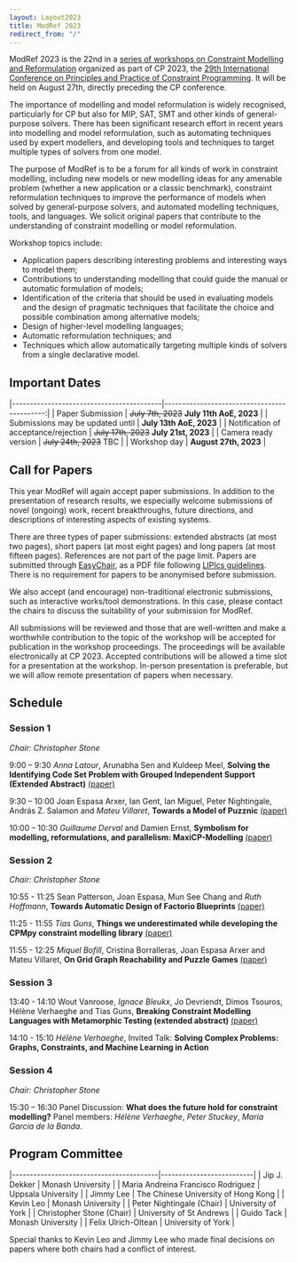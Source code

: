 ```yaml
---
layout: Layout2023
title: ModRef 2023
redirect_from: "/"
---
```


ModRef 2023 is the 22nd in a [series of workshops on Constraint Modelling and Reformulation](https://www-users.york.ac.uk/~af9/ModRef/) organized as part of CP 2023, the [29th International Conference on Principles and Practice of Constraint Programming](https://cp2023.a4cp.org/).
It will be held on August 27th, directly preceding the CP conference. 

The importance of modelling and model reformulation is widely recognised, particularly for CP but also for MIP, SAT, SMT and other kinds of general-purpose solvers. There has been significant research effort in recent years into modelling and model reformulation, such as automating techniques used by expert modellers, and developing tools and techniques to target multiple types of solvers from one model. 

The purpose of ModRef is to be a forum for all kinds of work in constraint modelling, including new models or new modelling ideas for any amenable problem (whether a new application or a classic benchmark), constraint reformulation techniques to improve the performance of models when solved by general-purpose solvers, and automated modelling techniques, tools, and languages. We solicit original papers that contribute to the understanding of constraint modelling or model reformulation.  

Workshop topics include:

- Application papers describing interesting problems and interesting ways to model them;
- Contributions to understanding modelling that could guide the manual or automatic formulation of models;
- Identification of the criteria that should be used in evaluating models and the design of pragmatic techniques that facilitate the choice and possible combination among alternative models;
- Design of higher-level modelling languages;
- Automatic reformulation techniques; and
- Techniques which allow automatically targeting multiple kinds of solvers from a single declarative model.

## <a name="importantDates"></a> Important Dates

|------------------------------------------|--------------------------------------------:|
| Paper Submission                         | ~~July 7th, 2023~~ **July 11th AoE, 2023**  |
| Submissions may be updated until         | **July 13th AoE, 2023**                     |
| Notification of acceptance/rejection     | ~~July 17th, 2023~~  **July 21st, 2023**    |
| Camera ready version                     | ~~July 24th, 2023~~  TBC                    |
| Workshop day                             | **August 27th, 2023**                       |

## <a name="callForPapers"></a> Call for Papers 

This year ModRef will again accept paper submissions. In addition to the presentation of research results, we especially welcome submissions of novel (ongoing) work, recent breakthroughs, future directions, and descriptions of interesting aspects of existing systems.

There are three types of paper submissions: extended abstracts (at most two pages), short papers (at most eight pages) and long papers (at most fifteen pages). References are not part of the page limit. Papers are submitted through [EasyChair](https://easychair.org/conferences/?conf=modref2023), as a PDF file following [LIPIcs guidelines](https://submission.dagstuhl.de/series/details/5#author). There is no requirement for papers to be anonymised before submission. 

We also accept (and encourage) non-traditional electronic submissions, such as interactive works/tool demonstrations. In this case, please contact the chairs to discuss the suitability of your submission for ModRef. 
<!--[chairs](mailto://peter.nightingale@york.ac.uk)--> 


All submissions will be reviewed and those that are well-written and make a worthwhile contribution to the topic of the workshop will be accepted for publication in the workshop proceedings. The proceedings will be available electronically at CP 2023. Accepted contributions will be allowed a time slot for a presentation at the workshop. In-person presentation is preferable, but we will allow remote presentation of papers when necessary. 

## <a name="schedule"></a> Schedule

### Session 1

_Chair: Christopher Stone_

9:00 – 9:30 _Anna Latour_, Arunabha Sen and Kuldeep Meel, **Solving the Identifying Code Set Problem with Grouped Independent Support (Extended Abstract)** [(paper)](papers/ModRef2023_SolvingTheIndependentCodeSetProblemWithGroupedIndependentSupport.pdf)

9:30 – 10:00 Joan Espasa Arxer, Ian Gent, Ian Miguel, Peter Nightingale, András Z. Salamon and _Mateu Villaret_, **Towards a Model of Puzznic** [(paper)](papers/ModRef2023_TowardsAModelOfPuzznic.pdf)

10:00 – 10:30 _Guillaume Derval_ and Damien Ernst, **Symbolism for modelling, reformulations, and parallelism: MaxiCP-Modelling** [(paper)](papers/ModRef2023_SymbolismForModellingReformulationsAndParallelismMaxiCPModelling.pdf)

### Session 2

_Chair: Christopher Stone_

10:55 - 11:25 Sean Patterson, Joan Espasa, Mun See Chang and _Ruth Hoffmann_, **Towards Automatic Design of Factorio Blueprints** [(paper)](papers/ModRef2023_TowardsAutomaticDesignOfFactorioBlueprints.pdf)

11:25 - 11:55 _Tias Guns_, **Things we underestimated while developing the CPMpy constraint modelling library** [(paper)](papers/ModRef2023_ThingsWeUnderestimatedWhileDevelopingTheCPMpyConstraintModellingLibrary.pdf)

11:55 - 12:25 _Miquel Bofill_, Cristina Borralleras, Joan Espasa Arxer and Mateu Villaret, **On Grid Graph Reachability and Puzzle Games** [(paper)](papers/ModRef2023_OnGridGraphReachabilityAndPuzzleGames.pdf)

### Session 3

13:40 - 14:10 Wout Vanroose, _Ignace Bleukx_, Jo Devriendt, Dimos Tsouros, Hélène Verhaeghe and Tias Guns, **Breaking Constraint Modelling Languages with Metamorphic Testing (extended abstract)** [(paper)](papers/ModRef2023_BreakingConstraintModellingLanguagesWithMetamorphicTestingExtendedAbstract.pdf)

14:10 - 15:10 _Hélène Verhaeghe_, Invited Talk: **Solving Complex Problems: Graphs, Constraints, and Machine Learning in Action**

### Session 4

_Chair: Christopher Stone_

15:30 – 16:30 Panel Discussion: **What does the future hold for constraint modelling?** Panel members: _Hélène Verhaeghe_, _Peter Stuckey_, _Maria Garcia de la Banda_. 



## <a name="programCommittee"></a> Program Committee

|-----------------------------------------|--------------------------| 
| Jip J. Dekker                           | Monash University        |
| Maria Andreina Francisco Rodriguez      | Uppsala University       |
| Jimmy Lee                               | The Chinese University of Hong Kong |
| Kevin Leo                               | Monash University        | 
| Peter Nightingale (Chair)               | University of York       | 
| Christopher Stone (Chair)               | University of St Andrews |
| Guido Tack                              | Monash University        |
| Felix Ulrich-Oltean                     | University of York       | 

Special thanks to Kevin Leo and Jimmy Lee who made final decisions on papers where both chairs had a conflict of interest. 


